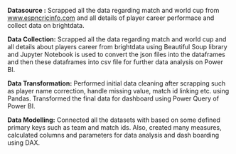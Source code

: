 **Datasource :**
Scrapped all the data regarding match and world cup from www.espncricinfo.com and all details of player career performace and collect data on brightdata.

**Data Collection:**
Scrapped all the data regarding match and world cup and all details about players career from brightdata using Beautiful Soup library and Jupyter Notebook is used to convert the json files into the dataframes and then these dataframes into csv file for further data analysis on Power BI.

**Data Transformation:**
Performed initial data cleaning after scrapping such as player name correction, handle missing value, match id linking etc. using Pandas. Transformed the final data for dashboard using Power Query of Power BI.

**Data Modelling:**
Connected all the datasets with based on some defined primary keys such as team and match ids. Also, created many measures, calculated columns and parameters for data analysis and dash boarding using DAX.
